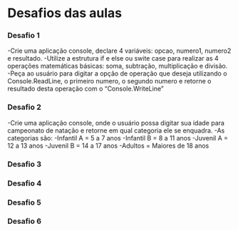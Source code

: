 # Desafios das aulas

### Desafio 1
 
-Crie uma aplicação console, declare 4 variáveis: opcao, numero1, numero2 e resultado.
-Utilize a estrutura if e else ou swite case para realizar as 4 operações matemáticas básicas: soma, subtração, multiplicação e divisão.
-Peça ao usuário para digitar a opção de operação que deseja utilizando o Console.ReadLine, o primeiro numero, o segundo numero e retorne o resultado desta operação com o “Console.WriteLine”

### Desafio 2

-Crie uma aplicação console, onde o usuário possa digitar sua idade para campeonato de natação e retorne em qual categoria ele se enquadra.
-As categorias são:
-Infantil A = 5 a 7 anos 
-Infantil B = 8 a 11 anos 
-Juvenil A = 12 a 13 anos
-Juvenil B = 14 a 17 anos
-Adultos = Maiores de 18 anos
### Desafio 3

### Desafio 4

### Desafio 5

### Desafio 6
